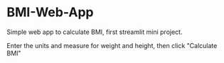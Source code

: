 # BMI-Web-App
Simple web app to calculate BMI, first streamlit mini project.

Enter the units and measure for weight and height, then click "Calculate BMI"